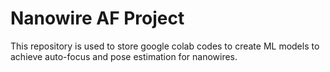 # Nanowire AF Project

This repository is used to store google colab codes to create ML models to achieve auto-focus and pose estimation for nanowires.
